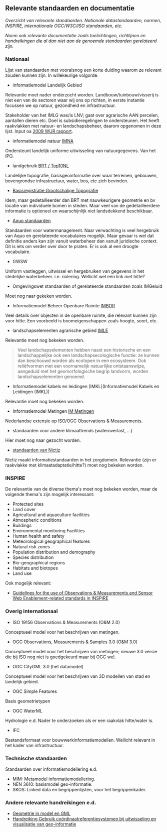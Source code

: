 ## Relevante standaarden en documentatie

*Overzicht van relevante standaarden. Nationale datastandaarden, normen, INSPIRE, internationale OGC/W3C/ISO standaarden, etc.* 

*Noem ook relevante documentatie zoals toelichtingen, richtlijnen en handreikingen die al dan niet aan de genoemde standaarden gerelateerd zijn.*

### Nationaal
Lijst van standaarden met vooralsnog een korte duiding waarom ze relevant zouden kunnen zijn. In willekeurige volgorde. 

- informatiemodel Landelijk Gebied 

Relevantie moet nader onderzocht worden. Landbouw/tuinbouw/visserij is niet een van de sectoren waar wij ons op richten, in eerste instantie focussen we op natuur, gezondheid en infrastructuur. 

Stakeholder van het IMLG was/is LNV; gaat over agrarische AAN percelen, aantallen dieren etc. Doel is subsidieregelingen te ondersteunen. Het heeft raakvlakken met natuur- en landschapsbeheer, daarom opgenomen in deze lijst. Input oa [2009 WUR rapport](https://edepot.wur.nl/154743). 

- informatiemodel natuur [IMNA](https://www.geonovum.nl/geo-standaarden/informatiemodellen-nen3610-familie/informatiemodel-natuur-imna)

Ondersteunt landelijk uniforme uitwisseling van natuurgegevens. Van het IPO.

- landgebruik [BRT / Top10NL](https://www.geonovum.nl/geo-standaarden/informatiemodellen-nen3610-familie/informatiemodel-top10nl-imtop)

Landelijke topografie, basisgeoinformatie over waar terreinen, gebouwen, bovengrondse infrastructuur, water, bos, etc zich bevinden. 

- [Basisregistratie Grootschalige Topografie](https://docs.geostandaarden.nl/bgt/def-im-gcbgt111-20130700)

Idem, maar gedetailleerder dan BRT met nauwkeurigere geometrie en bv locatie van individuele bomen in steden. Maar veel van de gedetailleerdere informatie is optioneel en waarschijnlijk niet landsdekkend beschikbaar.

- [Aquo standaarden](https://www.aquo.nl/)

Standaarden voor watermanagement. Naar verwachting is veel hergebruik van Aquo en gerelateerde vocabulaires mogelijk. Maar gevaar is wel dat definitie anders kan zijn vanuit waterbeheer dan vanuit juridische context. Dit is iets om verder over door te praten. Er is ook al een droogte vocabulaire.

- GWSW	

Uniform vastleggen, uitwissel en hergebruiken van gegevens in het stedelijke waterbeheer. i.e. riolering. Wellicht wel een link met hitte?

- Omgevingswet standaarden of gerelateerde standaarden zoals IMGeluid

Moet nog naar gekeken worden. 

- Informatiemodel Beheer Openbare Ruimte [IMBOR](https://www.crow.nl/thema-s/management-openbare-ruimte/imbor/over-imbor-1) 

Veel details over objecten in de openbare ruimte, die relevant kunnen zijn voor hitte. Een voorbeeld is boomeigenschappen zoals hoogte, soort, etc.

- landschapselementen agrarische gebied [IMLE](https://github.com/Geonovum/IMLE)

Relevantie moet nog bekeken worden. 

> Veel landschapselementen hebben naast een historische en een landschappelijke ook een landschapsecologische functie: ze kunnen dan beschouwd worden als ecotopen in een ecosysteem. Ook reliëfvormen met een voornamelijk natuurlijke ontstaanswijze, aangeduid met het geomorfologische begrip landvorm, worden landschapselementen genoemd.

- Informatiemodel kabels en leidingen [IMKL](Informatiemodel Kabels en Leidingen (IMKL))

Relevantie moet nog bekeken worden. 

- Informatiemodel Metingen [IM Metingen](https://www.geonovum.nl/geo-standaarden/informatiemodellen-in-nen3610-familie/informatiemodel-metingen-im-metingen)

Nederlandse extensie op ISO/OGC Observations & Measurements.

- standaarden voor andere klimaattrends (wateroverlast, ...)

Hier moet nog naar gezocht worden. 

- [standaarden van Nictiz](https://www.nictiz.nl/standaardisatie/informatiestandaarden/)

Nictiz maakt informatiestandaarden in het zorgdomein. Relevantie (zijn er raakvlakke met klimaatadaptatie/hitte?) moet nog bekeken worden.

### INSPIRE
De relevantie van de diverse thema's moet nog bekeken worden, maar de volgende thema's zijn mogelijk interessant: 

- Protected sites
- Land cover
- Agricultural and aquaculture facilities
- Atmospheric conditions
- Buildings
- Environmental monitoring Facilities
- Human health and safety
- Meteorological geographical features
- Natural risk zones
- Population distribution and demography
- Species distribution
- Bio-geographical regions
- Habitats and biotopes
- Land use

Ook mogelijk relevant: 
- [Guidelines for the use of Observations & Measurements and Sensor Web Enablement-related standards in INSPIRE](https://inspire.ec.europa.eu/id/document/tg/d2.9-o%26m-swe)

### Overig internationaal

- ISO 19156 Observations & Measurements (O&M 2.0)

Conceptueel model voor het beschrijven van metingen. 

- OGC Observations, Measurements & Samples 3.0 (O&M 3.0)

Conceptueel model voor het beschrijven van metingen; nieuwe 3.0 versie die bij ISO nog niet is goedgekeurd maar bij OGC wel.  

- OGC CityGML 3.0 (het datamodel)

Conceptueel model voor het beschrijven van 3D modellen van stad en landelijk gebied. 

- OGC Simple Features

Basis geometrietypen

- OGC WaterML

Hydrologie e.d. Nader te onderzoeken als er een raakvlak hitte/water is.

- IFC	

Bestandsformaat voor bouwwerkinformatiemodellen. Wellicht relevant in het kader van infrastructuur.

### Technische standaarden
Standaarden over informatiemodellering e.d.

- MIM: Metamodel informatiemodellering.
- NEN 3610: basismodel geo-informatie. 
- SKOS:	Linked data en begrippenlijsten, voor het begrippenkader.

### Andere relevante handreikingen e.d.

- [Geometrie in model en GML](https://docs.geostandaarden.nl/nen3610/gimeg/)
- [Handreiking Gebruik coördinaatreferentiesystemen bij uitwisseling en visualisatie van geo-informatie](https://docs.geostandaarden.nl/crs/crs/)